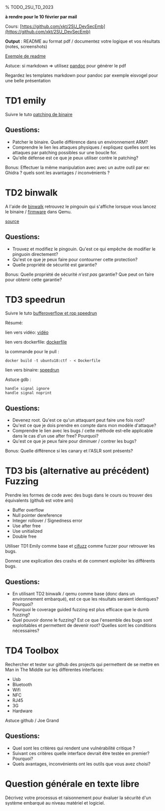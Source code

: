 % TODO_2SU_TD_2023

**à rendre pour le 10 février par mail**

Cours: [https://github.com/xkt/2SU_DevSecEmb](https://github.com/xkt/2SU_DevSecEmb)

**Output** : README au format pdf / documentez votre logique et vos résultats (notes, screenshots)

[Exemple de readme](https://github.com/DavidJacobson/EasyCTF-2015-writeup/blob/master/binary_exploitation.md#buffering---80-pts)

Astuce: si markdown => utilisez [pandoc](https://pandoc.org/) pour générer le pdf

Regardez les templates markdown pour pandoc par exemple eisvogel pour une belle présentation



# TD1 emily

Suivre le tuto [patching de binaire](https://archive.emily.st/2015/01/27/reverse-engineering/)

## Questions:

* Patcher le binaire. Quelle différence dans un environnement ARM?
* Comprendre le lien les attaques physiques / expliquez quelles sont les attaques par patching possibles sur une boucle for.
* Qu'elle défense est ce que je peux utiliser contre le patching?

Bonus: Effectuer la même manipulation avec avec un autre outil par ex: Ghidra ? quels sont les avantages / inconvénients ?


# TD2 binwalk

A l'aide de [binwalk](https://github.com/ReFirmLabs/binwalk) retrouvez le pingouin 
qui s'affiche lorsque vous lancez le binaire / [firmware](https://bootlin.com/pub/qemu/demos/arm/directfb/1.0/vmlinuz-qemu-arm-2.6.20)
dans Qemu.

[source](https://bootlin.com/blog/qemu-arm-directfb-demo/)

## Questions:

* Trouvez et modifiez le pingouin. Qu'est ce qui empêche de modifier le pinguoin directement?
* Qu'est ce que je peux faire pour contourner cette protection?
* Quelle propriété de sécurité est garantie? 

Bonus: Quelle propriété de sécurité *n'est pas* garantie? Que peut on faire pour obtenir cette garantie?


# TD3 speedrun

Suivre le tuto [bufferoverflow et rop speedrun](https://liveoverflow.com/speedrun-hacking-buffer-overflow-speedrun-001-dc27-2/)

Résumé: 

lien vers vidéo: [vidéo](https://www.youtube.com/watch?v=gBL6IzwIjuA)

lien vers dockerfile: [dockerfile](https://gist.github.com/LiveOverflow/b4502c5358a838d7ca9d92e8a2e8b5a0)

la commande pour le pull : 

```
docker build -t ubuntu18:ctf - < Dockerfile
```

lien vers binaire: [speedrun](https://media.defcon.org/DEF%20CON%2027/DEF%20CON%2027%20ctf/OOO%20DEF%20CON%2027%20CTF%20Quals/OOO%20DEF%20CON%2027%20CTF%20quals%20challenges/dc2019q-speedrun-001-master/service/)

Astuce gdb :

```
handle signal ignore
handle signal noprint
```

## Questions:

* Devenez root. Qu'est ce qu'un attaquant peut faire une fois root?
* Qu'est ce que je dois prendre en compte dans mon modèle d'attaque? 
* Comprendre le lien avec les bugs / cette méthode est-elle applicable dans le cas d'un use after free? Pourquoi?
* Qu'est ce que je peux faire pour diminuer / contrer les bugs?

Bonus: Quelle différence si les canary et l'ASLR sont présents?


# TD3 bis (alternative au précédent) Fuzzing

Prendre les formes de code avec des bugs dans le cours ou trouver des équivalents
(github est votre ami)

* Buffer overflow
* Null pointer dereference
* Integer rollover / Signedness error
* Use after free
* Use unitialized
* Double free

Utiliser TD1 Emily comme base et [cifuzz](https://github.com/CodeIntelligenceTesting/cifuzz) comme fuzzer pour retrouver les bugs.

Donnez une explication des crashs et de comment exploiter les différents bugs.

## Questions:

* En utilisant TD2 binwalk / qemu comme base (donc dans un environnement embarqué), est ce que les résultats seraient identiques? Pourquoi?
* Pourquoi le coverage guided fuzzing est plus efficace que le dumb fuzzing?
* Quel pouvoir donne le fuzzing? Est ce que l'ensemble des bugs sont exploitables et permettent de devenir root? Quelles sont les conditions nécessaires?

# TD4 Toolbox

Rechercher et tester sur github des projects qui permettent de se mettre en Man in The Middle sur les différentes interfaces:

* Usb
* Bluetooth
* Wifi
* NFC
* RJ45
* 3G
* Hardware

Astuce github / Joe Grand

## Questions:

* Quel sont les critères qui rendent une vulnérabilité critique ?
* Suivant ces critères quelle interface devrait être testée en premier? Pourquoi?
* Quels avantages, inconvénients ont les outils que vous avez choisi?

# Question générale en texte libre

Décrivez votre processus et raisonnement pour évaluer la sécurité d'un système embarqué au niveau matériel et logiciel.

<!-- pandoc .\TODO_2SU_TD_2021.md -o .\TODO_2SU_TD_2021.pdf --from markdown --template eisvogel --listings --variable urlcolor=cyan -->

